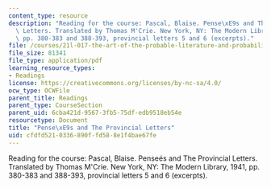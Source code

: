 ```yaml
---
content_type: resource
description: "Reading for the course: Pascal, Blaise. Pense\xE9s and The Provincial\
  \ Letters. Translated by Thomas M'Crie. New York, NY: The Modern Library, 1941,\
  \ pp. 380-383 and 388-393, provincial letters 5 and 6 (excerpts)."
file: /courses/21l-017-the-art-of-the-probable-literature-and-probability-spring-2008/cfdfd5210336890ffd588e1f4bae67fe_pascal_letters.pdf
file_size: 81341
file_type: application/pdf
learning_resource_types:
- Readings
license: https://creativecommons.org/licenses/by-nc-sa/4.0/
ocw_type: OCWFile
parent_title: Readings
parent_type: CourseSection
parent_uid: 6cba421d-9567-3fb5-75df-edb9518eb54e
resourcetype: Document
title: "Pense\xE9s and The Provincial Letters"
uid: cfdfd521-0336-890f-fd58-8e1f4bae67fe
---
```

Reading for the course: Pascal, Blaise. Penseés and The Provincial Letters. Translated by Thomas M'Crie. New York, NY: The Modern Library, 1941, pp. 380-383 and 388-393, provincial letters 5 and 6 (excerpts).